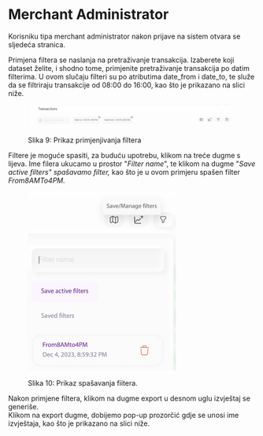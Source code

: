 # Merchant Administrator

Korisniku tipa merchant administrator nakon prijave na sistem otvara se sljedeća stranica.

Primjena filtera se naslanja na pretraživanje transakcija. Izaberete koji dataset želite, i shodno tome, primjenite pretraživanje transakcija po datim filterima. U ovom slučaju filteri su po atributima date\_from i date\_to, te služe da se filtriraju transakcije od 08:00 do 16:00, kao što je prikazano na slici niže.

<figure><img src="../.gitbook/assets/658637F3-2ADF-4AB5-AD8A-4BB7D7B7A7DB.jpeg" alt=""><figcaption><p>Slika 9: Prikaz primjenjivanja filtera</p></figcaption></figure>

Filtere je moguće spasiti, za buduću upotrebu, klikom na treće dugme s lijeva. Ime filera ukucamo u prostor "_Filter name_", te klikom na dugme "_Save active filters" spašavamo filter,_ kao što je u ovom primjeru spašen filter _From8AMTo4PM._

<figure><img src="../.gitbook/assets/4526E301-A4C9-487A-9A9F-0FCE67051CB9.jpeg" alt="" width="301"><figcaption><p>Slika 10: Prikaz spašavanja fiitera.</p></figcaption></figure>

Nakon primjene filtera, klikom na dugme export u desnom uglu izvještaj se generiše. \
Klikom na export dugme, dobijemo pop-up prozorčić gdje se unosi ime izvještaja, kao što je prikazano na slici niže.
